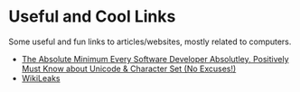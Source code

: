 # Useful and Cool Links
Some useful and fun links to articles/websites, mostly related to computers.

* [The Absolute Minimum Every Software Developer Absolutley, Positively Must Know about Unicode & Character Set (No Excuses!)](https://www.joelonsoftware.com/2003/10/08/the-absolute-minimum-every-software-developer-absolutely-positively-must-know-about-unicode-and-character-sets-no-excuses/)
* [WikiLeaks](https://wikileaks.org)
